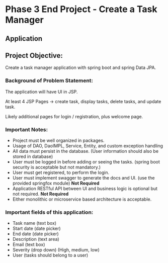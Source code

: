 # Phase 3 End Project - Create a Task Manager

## Application

## Project Objective:
Create a task manager application with spring boot and spring Data JPA.

### Background of Problem Statement:
The application will have UI in JSP.

At least 4 JSP Pages -> create task, display tasks, delete tasks, and update task.

Likely additional pages for login / registration, plus welcome page.

### Important Notes:
 *  Project must be well organized in packages.
 * Usage of DAO, DaoIMPL, Service, Entity, and custom exception handling
 * All data must persist in the database. (User information should also be stored in database)
 * User must be logged in before adding or seeing the tasks. (spring boot security is acceptable but not mandatory.)
 * User must get registered, to perform the login.
 * User must implement swagger to generate the docs and UI.  (use the provided springfox module) **Not Required** 
 * Application RESTful API between UI and business logic is optional but not required.  **Not Required** 
 * Either monolithic or microservice based architecture is acceptable.

### Important fields of this application:
 * Task name (text box)
 * Start date (date picker)
 * End date (date picker)
 * Description (text area)
 * Email (text box)
 * Severity (drop down) (High, medium, low)
 * User (tasks should belong to a user)